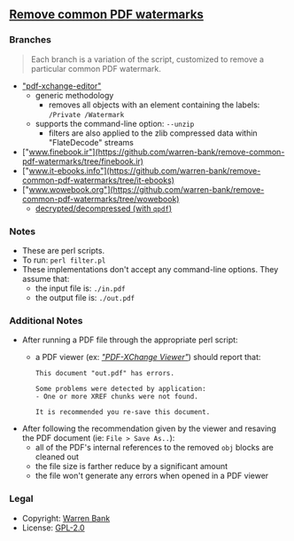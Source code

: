 ## [Remove common PDF watermarks](https://github.com/warren-bank/remove-common-pdf-watermarks)

### Branches

> Each branch is a variation of the script, customized to remove a particular common PDF watermark.

* ["pdf-xchange-editor"](https://github.com/warren-bank/remove-common-pdf-watermarks/tree/pdf-xchange-editor)
  * generic methodology
    * removes all objects with an element containing the labels: `/Private /Watermark`
  * supports the command-line option: `--unzip`
    * filters are also applied to the zlib compressed data within "FlateDecode" streams
* ["www.finebook.ir"](https://github.com/warren-bank/remove-common-pdf-watermarks/tree/finebook.ir)
* ["www.it-ebooks.info"](https://github.com/warren-bank/remove-common-pdf-watermarks/tree/it-ebooks)
* ["www.wowebook.org"](https://github.com/warren-bank/remove-common-pdf-watermarks/tree/wowebook)
  * [decrypted/decompressed (with `qpdf`)](https://github.com/warren-bank/remove-common-pdf-watermarks/tree/wowebook-decrypted-decompressed)

### Notes

* These are perl scripts.
* To run: `perl filter.pl`
* These implementations don't accept any command-line options.
  They assume that:
  * the input file is: `./in.pdf`
  * the output file is: `./out.pdf`

### Additional Notes

* After running a PDF file through the appropriate perl script:
  * a PDF viewer (ex: [_"PDF-XChange Viewer"_](http://portableapps.com/apps/office/pdf-xchange-portable)) should report that:

    ```
    This document "out.pdf" has errors.

    Some problems were detected by application:
    - One or more XREF chunks were not found.

    It is recommended you re-save this document.
    ```
* After following the recommendation given by the viewer and resaving the PDF document (ie: `File > Save As..`):
  * all of the PDF's internal references to the removed `obj` blocks are cleaned out
  * the file size is farther reduce by a significant amount
  * the file won't generate any errors when opened in a PDF viewer

### Legal

* Copyright: [Warren Bank](https://github.com/warren-bank)
* License: [GPL-2.0](http://www.gnu.org/licenses/gpl-2.0.txt)

